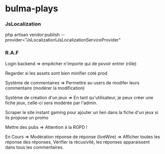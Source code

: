 # bulma-plays

### JsLocalization
php artisan vendor:publish --provider="JsLocalization\JsLocalizationServiceProvider"

### R.A.F
Login backend
    => empêcher n'importe qui de povoir entrer (rôle)

Regarder si les assets sont bien minifier coté prod

Système de commentaires
    => Permettre au users de modifer leurs commentaire (modérer la modification)

Système de création d'un jeux
    => En tant qu'utilisateur, je peux créer une fiche jeux, celle-ci sera modérée par l'admin.
    
Scraper le site instant gaming pour ajouter un lien dans la fiche d'un jeux si ils propose un promo

Mettre des pubs
    => Attention à la RGPD !

En Cours
 => Modération réponse de réponse (liveWire)
 => Afficher toutes les réponse des réponses, Vérifier la récusivité, les réponses apparaissent dans tous les commentaires. 

